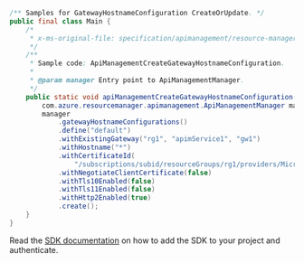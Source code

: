 ```java
/** Samples for GatewayHostnameConfiguration CreateOrUpdate. */
public final class Main {
    /*
     * x-ms-original-file: specification/apimanagement/resource-manager/Microsoft.ApiManagement/stable/2021-08-01/examples/ApiManagementCreateGatewayHostnameConfiguration.json
     */
    /**
     * Sample code: ApiManagementCreateGatewayHostnameConfiguration.
     *
     * @param manager Entry point to ApiManagementManager.
     */
    public static void apiManagementCreateGatewayHostnameConfiguration(
        com.azure.resourcemanager.apimanagement.ApiManagementManager manager) {
        manager
            .gatewayHostnameConfigurations()
            .define("default")
            .withExistingGateway("rg1", "apimService1", "gw1")
            .withHostname("*")
            .withCertificateId(
                "/subscriptions/subid/resourceGroups/rg1/providers/Microsoft.ApiManagement/service/apimService1/certificates/cert1")
            .withNegotiateClientCertificate(false)
            .withTls10Enabled(false)
            .withTls11Enabled(false)
            .withHttp2Enabled(true)
            .create();
    }
}
```

Read the [SDK documentation](https://github.com/Azure/azure-sdk-for-java/blob/azure-resourcemanager-apimanagement_1.0.0-beta.3/sdk/apimanagement/azure-resourcemanager-apimanagement/README.md) on how to add the SDK to your project and authenticate.
